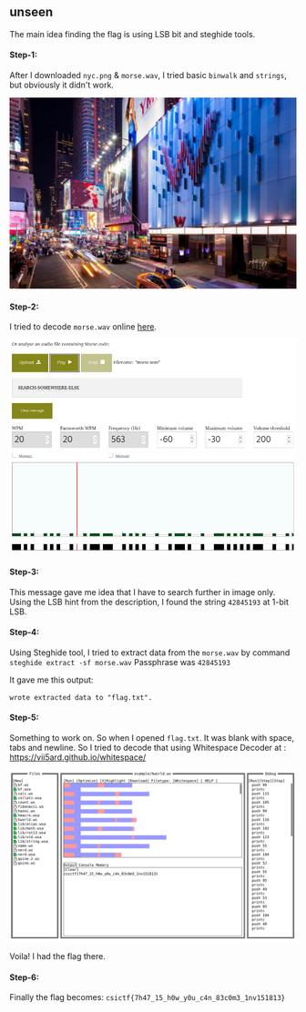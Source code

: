 ## unseen
The main idea finding the flag is using LSB bit and steghide tools.

#### Step-1:
After I downloaded `nyc.png` & `morse.wav`, I tried basic `binwalk` and `strings`, but obviously it didn't work.

<img src="nyc.png">

#### Step-2:
I tried to decode `morse.wav` online [here](https://morsecode.world/international/decoder/audio-decoder-adaptive.html).

<img src="Morse_Decode.png">

#### Step-3:

This message gave me idea that I have to search further in image only. Using the LSB hint from the description, I found the string `42845193` at 1-bit LSB.

#### Step-4:
Using Steghide tool, I tried to extract data from the `morse.wav` by command `steghide extract -sf morse.wav`
Passphrase was `42845193`

It gave me this output:

```
wrote extracted data to "flag.txt".
```
#### Step-5:
Something to work on. So when I opened `flag.txt`. It was blank with space, tabs and newline. So I tried to decode that using Whitespace Decoder at : https://vii5ard.github.io/whitespace/

<img src="Flag.png">

Voila! I had the flag there.

#### Step-6:
Finally the flag becomes:
`csictf{7h47_15_h0w_y0u_c4n_83c0m3_1nv151813}`
